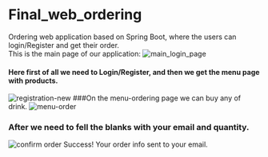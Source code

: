 # Final_web_ordering
Ordering web application based on Spring Boot, where the users can login/Register and get their order.
<br>
This is the main page of our application:
![main_login_page](https://user-images.githubusercontent.com/73636880/172006962-eb07b9f9-4973-498d-8a1e-e87d98b07c24.png)
#### Here first of all we need to Login/Register, and then we get the menu page with products.
![registration-new](https://user-images.githubusercontent.com/73636880/172008999-c1f20e69-c355-492b-9fba-fe359d991065.png)
###On the menu-ordering page we can buy any of drink.
![menu-order](https://user-images.githubusercontent.com/73636880/172009457-85316435-c82a-46ef-a567-ae08d420a293.png)
### After we need to fell the blanks with your email and quantity.
![confirm order](https://user-images.githubusercontent.com/73636880/172010170-58a7a362-0c0a-477c-aabb-b43d09803b74.png)
Success! Your order info sent to your email.


